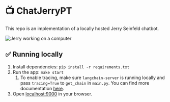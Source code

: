 # 📺 ChatJerryPT

This repo is an implementation of a locally hosted Jerry Seinfeld chatbot.

![Jerry working on a computer](https://i.stack.imgur.com/bkS0K.gif)

## ✅ Running locally
1. Install dependencies: `pip install -r requirements.txt`
1. Run the app: `make start`
   1. To enable tracing, make sure `langchain-server` is running locally and pass `tracing=True` to `get_chain` in `main.py`. You can find more documentation [here](https://langchain.readthedocs.io/en/latest/tracing.html).
1. Open [localhost:9000](http://localhost:9000) in your browser.
